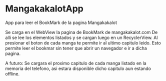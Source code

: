 # MangakakalotApp
App para leer el BookMark de la pagina Mangakakalot

Se carga en el WebView la pagina de BookMark de mangakakalot.com 
De alli se lee los elementos listados y se cargan luego en un RecyclerView.
Al presionar el boton de cada manga te permite ir al ultimo capitulo leido.
Esto permite leer el bookmar sin tener que abrir un navegador e ir a dicha pagina.


A futuro:
Se cargara el proximo capitulo de cada manga listado en la memoria del telefono, 
asi estara disponible dicho capitulo aun estando offline.

